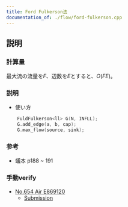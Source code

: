 ```yaml
---
title: Ford Fulkerson法
documentation_of: ./flow/ford-fulkerson.cpp
---
```


## 説明
### 計算量
最大流の流量を$F$、辺数を$E$とすると、$O(FE)$。

### 説明
- 使い方
```cpp
    FuldFulkerson<ll> G(N, INFLL);
    G.add_edge(a, b, cap);
    G.max_flow(source, sink);
```
### 参考
- 蟻本 p188 ~ 191

### 手動verify

- [No.654 Air E869120](https://yukicoder.me/problems/no/654)
    - [Submission](https://yukicoder.me/submissions/557019)